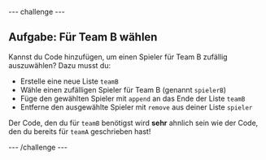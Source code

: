 \--- challenge \---

## Aufgabe: Für Team B wählen

Kannst du Code hinzufügen, um einen Spieler für Team B zufällig auszuwählen? Dazu musst du:

+ Erstelle eine neue Liste `teamB`
+ Wähle einen zufälligen Spieler für Team B (genannt `spielerB`)
+ Füge den gewählten Spieler mit `append` an das Ende der Liste `teamB`
+ Entferne den ausgewählte Spieler mit `remove` aus deiner Liste `spieler`

Der Code, den du für `teamB` benötigst wird **sehr** ahnlich sein wie der Code, den du bereits für `teamA` geschrieben hast!

\--- /challenge \---